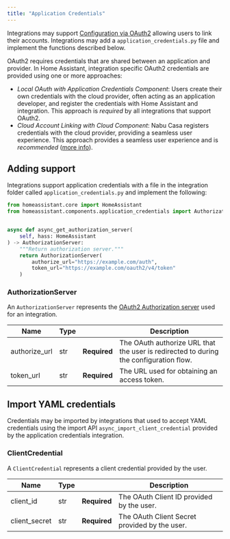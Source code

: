 ```yaml
---
title: "Application Credentials"
---
```


Integrations may support [Configuration via OAuth2](/docs/config_entries_config_flow_handler#configuration-via-oauth2) allowing
users to link their accounts. Integrations may add a `application_credentials.py` file and implement the functions described below.

OAuth2 requires credentials that are shared between an application and provider. In Home Assistant, integration specific OAuth2 credentials are  provided using one or more approaches:

- *Local OAuth with Application Credentials Component*: Users create their own credentials with the cloud provider, often acting as an application developer, and register the credentials with Home Assistant and integration. This approach is *required* by all integrations that support OAuth2.
- *Cloud Account Linking with Cloud Component*: Nabu Casa registers credentials with the cloud provider, providing a seamless user experience. This approach provides a seamless user experience and is *recommended* ([more info](/docs/config_entries_config_flow_handler#configuration-via-oauth2)).

## Adding support

Integrations support application credentials with a file in the integration folder called `application_credentials.py` and implement the following:

```python
from homeassistant.core import HomeAssistant
from homeassistant.components.application_credentials import AuthorizationServer


async def async_get_authorization_server(
    self, hass: HomeAssistant
) -> AuthorizationServer:
    """Return authorization server."""
    return AuthorizationServer(
        authorize_url="https://example.com/auth",
        token_url="https://example.com/oauth2/v4/token"
    )
```

### AuthorizationServer

An `AuthorizationServer` represents the [OAuth2 Authorization server](https://datatracker.ietf.org/doc/html/rfc6749) used for an integration.

| Name          | Type |                                                                                                    | Description |
| ------------- | ---- | -------------------------------------------------------------------------------------------------- | ----------- |
| authorize_url | str  | **Required** | The OAuth authorize URL that the user is redirected to during the configuration flow. |
| token_url     | str  | **Required** | The URL used for obtaining an access token.                                           |

## Import YAML credentials

Credentials may be imported by integrations that used to accept YAML credentials using the import API `async_import_client_credential` provided by the application credentials integration.

### ClientCredential

A `ClientCredential` represents a client credential provided by the user.

| Name          | Type |                                                                           | Description |
| ------------- | ---- | ------------------------------------------------------------------------- | ----------- |
| client_id     | str  | **Required** | The OAuth Client ID provided by the user.     |
| client_secret | str  | **Required** | The OAuth Client Secret provided by the user. |